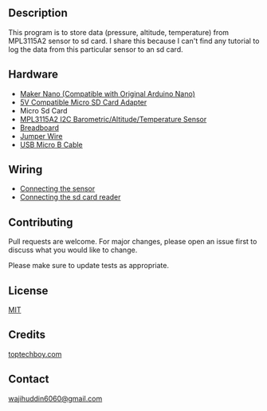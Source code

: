 ## Description
This program is to store data (pressure, altitude, temperature) from MPL3115A2 sensor to sd card. I share this because I can't find any tutorial to log the data from this particular sensor to an sd card.

## Hardware
- [Maker Nano (Compatible with Original Arduino Nano)](https://my.cytron.io/p-maker-nano-simplifying-arduino-for-projects?ref=zyxHpdx3&search=maker%20nano)
- [5V Compatible Micro SD Card Adapter](https://my.cytron.io/p-5v-compatible-micro-sd-card-adapter?ref=zyxHpdx3&search=SD%20CARD)
- Micro Sd Card
- [MPL3115A2 I2C Barometric/Altitude/Temperature Sensor](https://my.cytron.io/p-mpl3115a2-i2c-barometric-altitude-temperature-sensor?ref=zyxHpdx3)
- [Breadboard](https://my.cytron.io/p-breadboard-8.5x5.5cm-400-holes?ref=zyxHpdx3&search=breadboard)
- [Jumper Wire](https://my.cytron.io/p-40-way-10cm-dupont-jumper-wire?ref=zyxHpdx3&search=jumper%2010cm)
- [USB Micro B Cable](https://my.cytron.io/p-usb-micro-b-cable?ref=zyxHpdx3&search=micro%20usb%20)

## Wiring
- [Connecting the sensor](https://toptechboy.com/arduino-lesson-21-log-sensor-data-to-an-sd-card/#:~:text=Connecting%20Up%20the,A4)
- [Connecting the sd card reader](https://toptechboy.com/arduino-lesson-21-log-sensor-data-to-an-sd-card/#:~:text=Connecting%20the%20SD%20Card%20Reader)

## Contributing
Pull requests are welcome. For major changes, please open an issue first to discuss what you would like to change.

Please make sure to update tests as appropriate.

## License
[MIT](https://choosealicense.com/licenses/mit/)

## Credits
[toptechboy.com](https://toptechboy.com/arduino-lesson-21-log-sensor-data-to-an-sd-card/)

## Contact
wajihuddin6060@gmail.com
